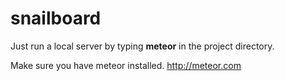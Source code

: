 # snailboard

Just run a local server by typing **meteor** in the project directory.

Make sure you have meteor installed. http://meteor.com
